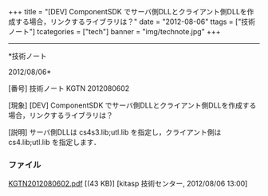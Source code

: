 ﻿+++
title = "[DEV] ComponentSDK でサーバ側DLLとクライアント側DLLを作成する場合，リンクするライブラリは？"
date = "2012-08-06"
ttags = ["技術ノート"]
tcategories = ["tech"]
banner = "img/technote.jpg"
+++

-----------------------------------------------------------------------------------------------------------------------------

*技術ノート

2012/08/06*


[番号]
技術ノート KGTN 2012080602

[現象]
[DEV] ComponentSDK
でサーバ側DLLとクライアント側DLLを作成する場合，リンクするライブラリは？

[説明]
サーバ側DLLは cs4s3.lib;utl.lib を指定し，クライアント側は
cs4.lib;utl.lib を指定します．


### ファイル

 
 


[KGTN2012080602.pdf](http://techreport.kitasp.net/attachments/download/968/KGTN2012080602.pdf)
 [(43 KB)] [kitasp 技術センター, 2012/08/06
13:00]


 


 

